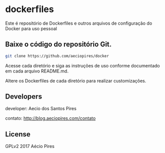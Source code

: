 # dockerfiles

Este é repositório de Dockerfiles e outros arquivos de configuração do Docker para uso pessoal

## Baixe o código do repositório Git.

```sh
git clone https://github.com/aeciopires/docker
```

Acesse cada diretório e siga as instruções de uso conforme documentado em cada arquivo README.md.

Altere os Dockerfiles de cada diretório para realizar customizações.

## Developers

developer: Aecio dos Santos Pires

contato: http://blog.aeciopires.com/contato


## License

GPLv2 2017  Aécio Pires

